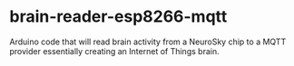 # brain-reader-esp8266-mqtt
Arduino code that will read brain activity from a NeuroSky chip to a MQTT provider essentially creating an Internet of Things brain. 
